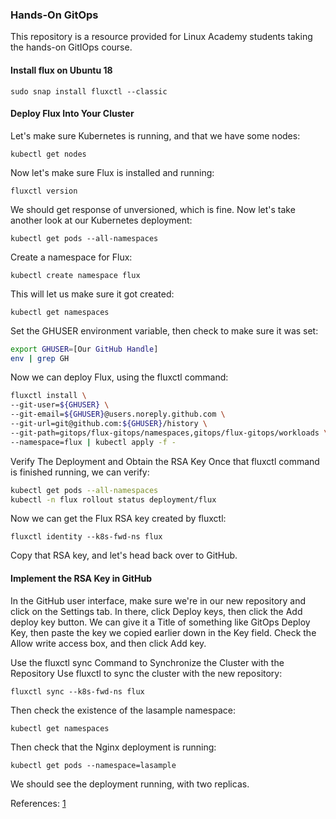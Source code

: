 ### Hands-On GitOps

This repository is a resource provided for Linux Academy students taking the hands-on GitIOps course.

#### Install flux on Ubuntu 18

```sudo snap install fluxctl --classic```

#### Deploy Flux Into Your Cluster
Let's make sure Kubernetes is running, and that we have some nodes:

```kubectl get nodes```

Now let's make sure Flux is installed and running:

```fluxctl version```

We should get response of unversioned, which is fine. Now let's take another look at our Kubernetes deployment:

```kubectl get pods --all-namespaces```

Create a namespace for Flux:

```kubectl create namespace flux```

This will let us make sure it got created:

```kubectl get namespaces```

Set the GHUSER environment variable, then check to make sure it was set:
```bash
export GHUSER=[Our GitHub Handle]
env | grep GH
```

Now we can deploy Flux, using the fluxctl command:
```bash
fluxctl install \
--git-user=${GHUSER} \
--git-email=${GHUSER}@users.noreply.github.com \
--git-url=git@github.com:${GHUSER}/history \
--git-path=gitops/flux-gitops/namespaces,gitops/flux-gitops/workloads \
--namespace=flux | kubectl apply -f -
```

Verify The Deployment and Obtain the RSA Key
Once that fluxctl command is finished running, we can verify:
```bash
kubectl get pods --all-namespaces
kubectl -n flux rollout status deployment/flux
```

Now we can get the Flux RSA key created by fluxctl:

```fluxctl identity --k8s-fwd-ns flux```

Copy that RSA key, and let's head back over to GitHub.

#### Implement the RSA Key in GitHub
In the GitHub user interface, make sure we're in our new repository and click on the Settings tab. In there, click Deploy keys, then click the Add deploy key button. We can give it a Title of something like GitOps Deploy Key, then paste the key we copied earlier down in the Key field. Check the Allow write access box, and then click Add key.

Use the fluxctl sync Command to Synchronize the Cluster with the Repository
Use fluxctl to sync the cluster with the new repository:

```fluxctl sync --k8s-fwd-ns flux```

Then check the existence of the lasample namespace:

```kubectl get namespaces```

Then check that the Nginx deployment is running:

```kubectl get pods --namespace=lasample```

We should see the deployment running, with two replicas.

References:
[1](https://github.com/linuxacademy/content-gitops)